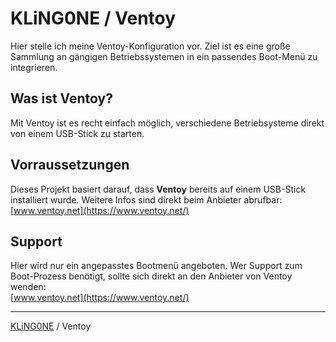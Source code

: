 # KLiNG0NE / Ventoy

Hier stelle ich meine Ventoy-Konfiguration vor. Ziel ist es eine große Sammlung an gängigen Betriebssystemen in ein passendes Boot-Menü zu integrieren.

## Was ist Ventoy?

Mit Ventoy ist es recht einfach möglich, verschiedene Betriebsysteme direkt von einem USB-Stick zu starten.

## Vorraussetzungen

Dieses Projekt basiert darauf, dass **Ventoy** bereits auf einem USB-Stick installiert wurde. Weitere Infos sind direkt beim Anbieter abrufbar:  
[www.ventoy.net](https://www.ventoy.net/)

## Support

Hier wird nur ein angepasstes Bootmenü angeboten. Wer Support zum Boot-Prozess benötigt, sollte sich direkt an den Anbieter von Ventoy wenden:  
[www.ventoy.net](https://www.ventoy.net/)

---

[KLiNG0NE](https://github.com/KLiNG0NE) / Ventoy
